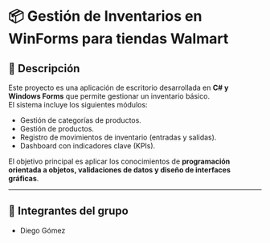 # 📦 Gestión de Inventarios en WinForms para tiendas Walmart

## 📌 Descripción
Este proyecto es una aplicación de escritorio desarrollada en **C# y Windows Forms** que permite gestionar un inventario básico.  
El sistema incluye los siguientes módulos:  
- Gestión de categorías de productos.  
- Gestión de productos.  
- Registro de movimientos de inventario (entradas y salidas).  
- Dashboard con indicadores clave (KPIs).  

El objetivo principal es aplicar los conocimientos de **programación orientada a objetos, validaciones de datos y diseño de interfaces gráficas**.

---

## 👥 Integrantes del grupo
- Diego Gómez    
